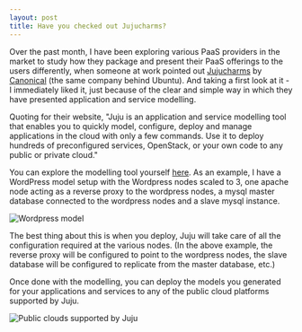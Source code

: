 ```yaml
---
layout: post
title: Have you checked out Jujucharms?
---
```


Over the past month, I have been exploring various PaaS providers in the market to study how they package and present their PaaS offerings to the users differently, when someone at work pointed out [Jujucharms](https://jujucharms.com/) by [Canonical](http://www.canonical.com/) (the same company behind Ubuntu). And taking a first look at it - I immediately liked it, just because of the clear and simple way in which they have presented application and service modelling.

Quoting for their website, "Juju is an application and service modelling tool that enables you to quickly model, configure, deploy and manage applications in the cloud with only a few commands. Use it to deploy hundreds of preconfigured services, OpenStack, or your own code to any public or private cloud."

You can explore the modelling tool yourself [here](https://demo.jujucharms.com/). As an example, I have a WordPress model setup with the Wordpress nodes scaled to 3, one apache node acting as a reverse proxy to the wordpress nodes, a mysql master database connected to the wordpress nodes and a slave mysql instance.

![Wordpress model](http://img.ctrlv.in/img/16/11/05/581e1fda9783d.png)

The best thing about this is when you deploy, Juju will take care of all the configuration required at the various nodes. (In the above example, the reverse proxy will be configured to point to the wordpress nodes, the slave database will be configured to replicate from the master database, etc.)

Once done with the modelling, you can deploy the models you generated for your applications and services to any of the public cloud platforms supported by Juju. 

![Public clouds supported by Juju](http://img.ctrlv.in/img/16/11/05/581e2172904c6.png)
